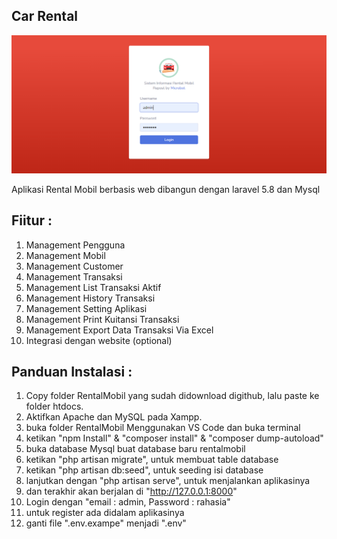 ## Car Rental

![](screenshoot/login.png)

Aplikasi Rental Mobil berbasis web dibangun dengan laravel 5.8 dan Mysql

## Fiitur :

1. Management Pengguna
2. Management Mobil
3. Management Customer
4. Management Transaksi
5. Management List Transaksi Aktif
5. Management History Transaksi
6. Management Setting Aplikasi
7. Management Print Kuitansi Transaksi
8. Management Export Data Transaksi Via Excel
9. Integrasi dengan website (optional)


## Panduan Instalasi :

1. Copy folder RentalMobil yang sudah didownload digithub, lalu paste ke folder htdocs.
2. Aktifkan Apache dan MySQL pada Xampp.
3. buka folder RentalMobil Menggunakan VS Code dan buka terminal
4. ketikan "npm Install" & "composer install" & "composer dump-autoload"
5. buka database Mysql buat database baru rentalmobil
6. ketikan "php artisan migrate", untuk membuat table database
7. ketikan "php artisan db:seed", untuk seeding isi database
8. lanjutkan dengan "php artisan serve", untuk menjalankan aplikasinya
9. dan terakhir akan berjalan di "http://127.0.0.1:8000"
10. Login dengan "email : admin, Password : rahasia"
11. untuk register ada didalam aplikasinya
12. ganti file ".env.exampe" menjadi ".env"
